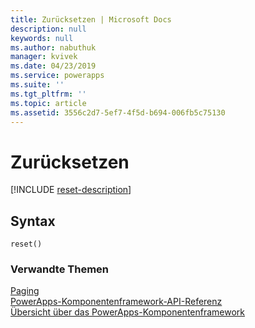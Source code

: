 ```yaml
---
title: Zurücksetzen | Microsoft Docs
description: null
keywords: null
ms.author: nabuthuk
manager: kvivek
ms.date: 04/23/2019
ms.service: powerapps
ms.suite: ''
ms.tgt_pltfrm: ''
ms.topic: article
ms.assetid: 3556c2d7-5ef7-4f5d-b694-006fb5c75130
---
```


# <a name="reset"></a>Zurücksetzen

[!INCLUDE [reset-description](includes/reset-description.md)]

## <a name="syntax"></a>Syntax

`reset()`


### <a name="related-topics"></a>Verwandte Themen

[Paging](../paging.md)<br/>
[PowerApps-Komponentenframework-API-Referenz](../../reference/index.md)<br/>
[Übersicht über das PowerApps-Komponentenframework](../../overview.md)